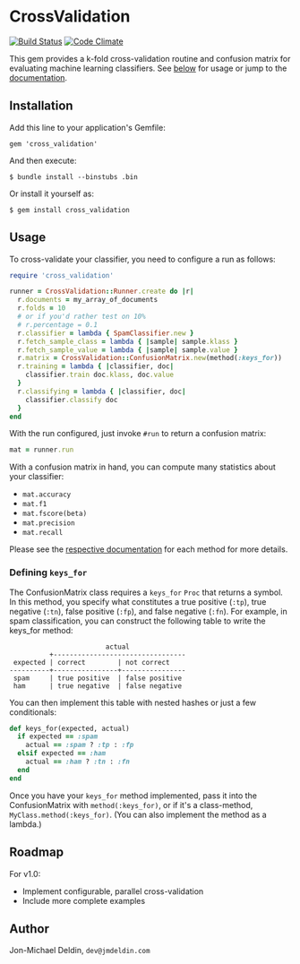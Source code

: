 # CrossValidation

[![Build Status](https://travis-ci.org/jmdeldin/cross_validation.png?branch=master)](https://travis-ci.org/jmdeldin/cross_validation)
[![Code Climate](https://codeclimate.com/github/jmdeldin/cross_validation.png)](https://codeclimate.com/github/jmdeldin/cross_validation)

This gem provides a k-fold cross-validation routine and confusion matrix
for evaluating machine learning classifiers. See [below](#usage) for
usage or jump to the
[documentation](http://rubydoc.info/github/jmdeldin/cross_validation/frames).

## Installation

Add this line to your application's Gemfile:

    gem 'cross_validation'

And then execute:

    $ bundle install --binstubs .bin

Or install it yourself as:

    $ gem install cross_validation

## Usage

To cross-validate your classifier, you need to configure a run as
follows:

```ruby
require 'cross_validation'

runner = CrossValidation::Runner.create do |r|
  r.documents = my_array_of_documents
  r.folds = 10
  # or if you'd rather test on 10%
  # r.percentage = 0.1
  r.classifier = lambda { SpamClassifier.new }
  r.fetch_sample_class = lambda { |sample| sample.klass }
  r.fetch_sample_value = lambda { |sample| sample.value }
  r.matrix = CrossValidation::ConfusionMatrix.new(method(:keys_for))
  r.training = lambda { |classifier, doc|
    classifier.train doc.klass, doc.value
  }
  r.classifying = lambda { |classifier, doc|
    classifier.classify doc
  }
end
```

With the run configured, just invoke `#run` to return a confusion matrix:

```ruby
mat = runner.run
```

With a confusion matrix in hand, you can compute many statistics about
your classifier:

- `mat.accuracy`
- `mat.f1`
- `mat.fscore(beta)`
- `mat.precision`
- `mat.recall`

Please see the
[respective documentation](http://rubydoc.info/github/jmdeldin/cross_validation/CrossValidation/ConfusionMatrix)
for each method for more details.

### Defining `keys_for`

The ConfusionMatrix class requires a `keys_for` `Proc` that returns a
symbol. In this method, you specify what constitutes a true positive
(`:tp`), true negative (`:tn`), false positive (`:fp`), and false
negative (`:fn`). For example, in spam classification, you can construct
the following table to write the keys_for method:

                            actual
              +---------------------------------
     expected | correct        | not correct
    ----------+----------------+----------------
     spam     | true positive  | false positive
     ham      | true negative  | false negative

You can then implement this table with nested hashes or just a few
conditionals:

```ruby
def keys_for(expected, actual)
  if expected == :spam
    actual == :spam ? :tp : :fp
  elsif expected == :ham
    actual == :ham ? :tn : :fn
  end
end
```

Once you have your `keys_for` method implemented, pass it into the
ConfusionMatrix with `method(:keys_for)`, or if it's a class-method,
`MyClass.method(:keys_for)`. (You can also implement the method as a
lambda.)

## Roadmap

For v1.0:

- Implement configurable, parallel cross-validation
- Include more complete examples

## Author

Jon-Michael Deldin, `dev@jmdeldin.com`
